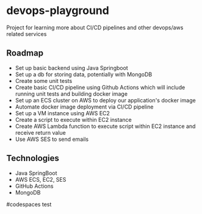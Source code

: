 # devops-playground
Project for learning more about CI/CD pipelines and other devops/aws related services

## Roadmap
- Set up basic backend using Java Springboot
- Set up a db for storing data, potentially with MongoDB
- Create some unit tests
- Create basic CI/CD pipeline using Github Actions which will include running unit tests and building docker image
- Set up an ECS cluster on AWS to deploy our application's docker image
- Automate docker image deployment via CI/CD pipeline
- Set up a VM instance using AWS EC2
- Create a script to execute within EC2 instance
- Create AWS Lambda function to execute script within EC2 instance and receive return value
- Use AWS SES to send emails

## Technologies
- Java SpringBoot
- AWS ECS, EC2, SES
- GitHub Actions
- MongoDB


#codespaces test